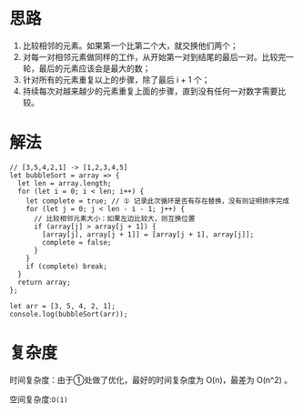 # 思路

1. 比较相邻的元素。如果第一个比第二个大，就交换他们两个；
2. 对每一对相邻元素做同样的工作，从开始第一对到结尾的最后一对。比较完一轮，最后的元素应该会是最大的数；
3. 针对所有的元素重复以上的步骤，除了最后 i + 1 个；
4. 持续每次对越来越少的元素重复上面的步骤，直到没有任何一对数字需要比较。

# 解法

```
// [3,5,4,2,1] -> [1,2,3,4,5]
let bubbleSort = array => {
  let len = array.length;
  for (let i = 0; i < len; i++) {
    let complete = true; // ① 记录此次循环是否有存在替换，没有则证明排序完成
    for (let j = 0; j < len - i - 1; j++) {
      // 比较相邻元素大小：如果左边比较大，则互换位置
      if (array[j] > array[j + 1]) {
        [array[j], array[j + 1]] = [array[j + 1], array[j]];
        complete = false;
      }
    }
    if (complete) break;
  }
  return array;
};

let arr = [3, 5, 4, 2, 1];
console.log(bubbleSort(arr));
```

# 复杂度

时间复杂度：由于①处做了优化，最好的时间复杂度为 O(n)，最差为 O(n^2)  。

空间复杂度:`O(1)` 